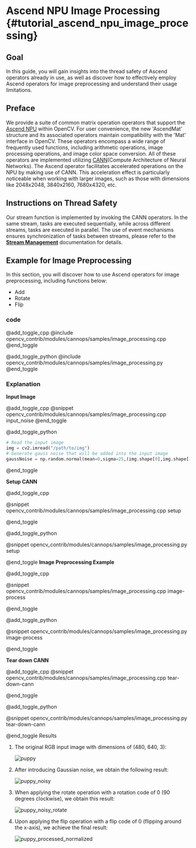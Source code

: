 Ascend NPU Image Processing {#tutorial_ascend_npu_image_processing}
==========================================================

## Goal

In this guide, you will gain insights into the thread safety of Ascend operators already in use, as well as discover how to effectively employ Ascend operators for image preprocessing and understand their usage limitations.

## Preface

We provide a suite of common matrix operation operators that support the [Ascend NPU](https://www.hiascend.com/en/) within OpenCV. For user convenience, the new 'AscendMat' structure and its associated operators maintain compatibility with the 'Mat' interface in OpenCV. These operators encompass a wide range of frequently used functions, including arithmetic operations, image processing operations, and image color space conversion. All of these operators are implemented utilizing [CANN](https://www.hiascend.com/en/software/cann)(Compute Architecture of Neural Networks). The Ascend operator facilitates accelerated operations on the NPU by making use of CANN. This acceleration effect is particularly noticeable when working with larger images, such as those with dimensions like 2048x2048, 3840x2160, 7680x4320, etc.


## Instructions on Thread Safety

Our stream function is implemented by invoking the CANN operators. In the same stream, tasks are executed sequentially, while across different streams, tasks are executed in parallel. The use of event mechanisms ensures synchronization of tasks between streams, please refer to the [**Stream Management**](https://www.hiascend.com/document/detail/en/CANNCommunityEdition/600alphaX/infacldevg/aclcppdevg/aclcppdevg_000147.html) documentation for details.


## Example for Image Preprocessing

In this section, you will discover how to use Ascend operators for image preprocessing, including functions below:

- Add
- Rotate
- Flip


### code

@add_toggle_cpp
@include opencv_contrib/modules/cannops/samples/image_processing.cpp
@end_toggle

@add_toggle_python
@include opencv_contrib/modules/cannops/samples/image_processing.py
@end_toggle

### Explanation

**Input Image**

@add_toggle_cpp
@snippet opencv_contrib/modules/cannops/samples/image_processing.cpp input_noise
@end_toggle

@add_toggle_python

```python
# Read the input image
img = cv2.imread("/path/to/img")
# Generate gauss noise that will be added into the input image
gaussNoise = np.random.normal(mean=0,sigma=25,(img.shape[0],img.shape[1],img.shape[2])).astype(img.dtype)
```

@end_toggle

**Setup CANN**

@add_toggle_cpp

@snippet opencv_contrib/modules/cannops/samples/image_processing.cpp setup

@end_toggle

@add_toggle_python

@snippet opencv_contrib/modules/cannops/samples/image_processing.py setup

@end_toggle
**Image Preprocessing Example**

@add_toggle_cpp

@snippet opencv_contrib/modules/cannops/samples/image_processing.cpp image-process

@end_toggle

@add_toggle_python

@snippet opencv_contrib/modules/cannops/samples/image_processing.py image-process

@end_toggle

**Tear down CANN**

@add_toggle_cpp
@snippet opencv_contrib/modules/cannops/samples/image_processing.cpp tear-down-cann

@end_toggle

@add_toggle_python

@snippet opencv_contrib/modules/cannops/samples/image_processing.py tear-down-cann

@end_toggle
Results

1. The original RGB input image with dimensions of (480, 640, 3):

   ![puppy](./puppy.jpg)

2. After introducing Gaussian noise, we obtain the following result:

   ![puppy_noisy](./puppy_noisy.jpg)

3. When applying the rotate operation with a rotation code of 0 (90 degrees clockwise), we obtain this result:

   ![puppy_noisy_rotate](./puppy_noisy_rotate.jpg)

4. Upon applying the flip operation with a flip code of 0 (flipping around the x-axis), we achieve the final result:

   ![puppy_processed_normalized](./puppy_processed.jpg)